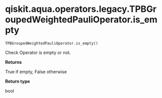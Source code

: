 # qiskit.aqua.operators.legacy.TPBGroupedWeightedPauliOperator.is\_empty

`TPBGroupedWeightedPauliOperator.is_empty()`

Check Operator is empty or not.

**Returns**

True if empty, False otherwise

**Return type**

bool
